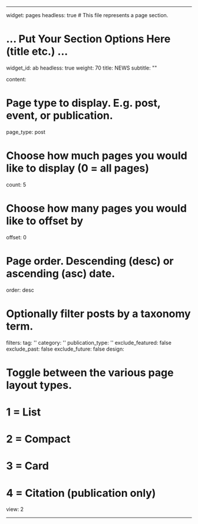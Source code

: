 ---
widget: pages
headless: true  # This file represents a page section.

# ... Put Your Section Options Here (title etc.) ...

widget_id: ab
headless: true
weight: 70
title: NEWS
subtitle: ""

content:
  # Page type to display. E.g. post, event, or publication.
  page_type: post
  # Choose how much pages you would like to display (0 = all pages)
  count: 5
  # Choose how many pages you would like to offset by
  offset: 0
  # Page order. Descending (desc) or ascending (asc) date.
  order: desc
  # Optionally filter posts by a taxonomy term.
  filters:
    tag: ''
    category: ''
    publication_type: ''
    exclude_featured: false
    exclude_past: false
    exclude_future: false
design:
  # Toggle between the various page layout types.
  #   1 = List
  #   2 = Compact
  #   3 = Card
  #   4 = Citation (publication only)  
  view: 2
  
  ---
